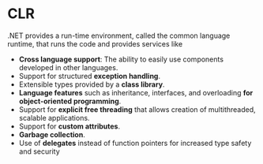 # CLR

.NET provides a run-time environment, called the common language runtime, that runs the code and provides services like

* **Cross language support**: The ability to easily use components developed in other languages.
* Support for structured **exception handling**.
* Extensible types provided by a **class library**.
* **Language features** such as inheritance, interfaces, and overloading **for object-oriented programming**.
* Support for **explicit free threading** that allows creation of multithreaded, scalable applications.
* Support for **custom attributes**.
* **Garbage collection**.
* Use of **delegates** instead of function pointers for increased type safety and security
